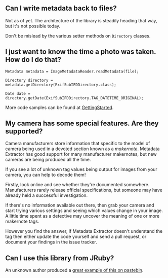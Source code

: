## Can I write metadata back to files?

Not as of yet.  The architecture of the library is steadily heading that way, but it's not possible today.

Don't be mislead by the various setter methods on `Directory` classes.

## I just want to know the time a photo was taken.  How do I do that?

    Metadata metadata = ImageMetadataReader.readMetadata(file);

    Directory directory = metadata.getDirectory(ExifSubIFDDirectory.class);

    Date date = directory.getDate(ExifSubIFDDirectory.TAG_DATETIME_ORIGINAL);

More code samples can be found at [GettingStarted](GettingStarted).

## My camera has some special features. Are they supported?

Camera manufacturers store information that specific to the model of camera being used in a devoted section
known as a _makernote_.  Metadata Extractor  has good support for many manufacturer makernotes, but new
cameras are being produced all the time.

If you see a lot of unknown tag values being output for images from your camera, you can help to decode them!

Firstly, look online and see whether they're documented somewhere. Manufacturers rarely release official
specifications, but someone may have already held a successful investigation.

If there's no information available out there, then grab your camera and start trying various settings and
seeing which values change in your image.  A little time spent as a detective may uncover the meaning of
one or more makernote tags.

However you find the answer, if Metadata Extractor doesn't understand the tag then either update the code
yourself and send a pull request, or document your findings in the issue tracker.

## Can I use this library from JRuby?

An unknown author produced a [great example of this on pastebin](http://pastebin.com/HAFgPFja).
